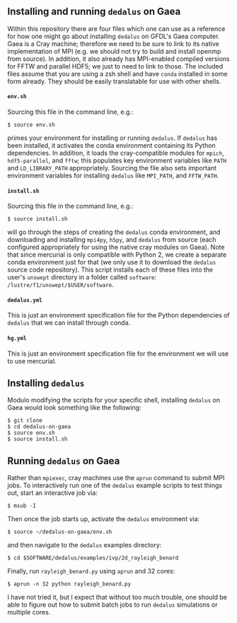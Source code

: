 ## Installing and running `dedalus` on Gaea

Within this repository there are four files which one can use as a reference
for how one might go about installing `dedalus` on GFDL's Gaea computer.  Gaea
is a Cray machine; therefore we need to be sure to link to its native
implementation of MPI (e.g. we should not try to build and install openmp from
source).  In addition, it also already has MPI-enabled compiled versions for
FFTW and parallel HDF5; we just to need to link to those.  The included files
assume that you are using a zsh shell and have `conda` installed in some form
already.  They should be easily translatable for use with other shells.

#### `env.sh`
Sourcing this file in the command line, e.g.:
```
$ source env.sh
```
primes your environment for installing or running `dedalus`.  If `dedalus` has
been installed, it activates the conda environment containing its Python
dependencies.  In addition, it loads the cray-compatible modules for `mpich`,
`hdf5-parallel`, and `fftw`; this populates key environment variables like
`PATH` and `LD_LIBRARY_PATH` appropriately.  Sourcing the file also sets
important environment variables for installing `dedalus` like `MPI_PATH`, and
`FFTW_PATH`.

#### `install.sh`
Sourcing this file in the command line, e.g.:
```
$ source install.sh
```
will go through the steps of creating the `dedalus` conda environment, and
downloading and installing `mpi4py`, `h5py`, and `dedalus` from source (each
configured appropriately for using the native cray modules on Gaea).  Note that
since mercurial is only compatible with Python 2, we create a separate conda
environment just for that (we only use it to download the `dedalus` source code
repository).  This script installs each of these files into the user's
`unswept` directory in a folder called `software`:
`/lustre/f1/unswept/$USER/software`.

#### `dedalus.yml`
This is just an environment specification file for the Python dependencies of
`dedalus` that we can install through conda.

#### `hg.yml`
This is just an environment specification file for the environment we will use
to use mercurial.

## Installing `dedalus`
Modulo modifying the scripts for your specific shell, installing `dedalus` on
Gaea would look something like the following:
```
$ git clone 
$ cd dedalus-on-gaea
$ source env.sh
$ source install.sh
```

## Running `dedalus` on Gaea
Rather than `mpiexec`, cray machines use the `aprun` command to submit MPI
jobs.  To interactively run one of the `dedalus` example scripts to test things
out, start an interactive job via:
```
$ msub -I
```
Then once the job starts up, activate the `dedalus` environment via:
```
$ source ~/dedalus-on-gaea/env.sh
```
and then navigate to the `dedalus` examples directory:
```
$ cd $SOFTWARE/dedalus/examples/ivp/2d_rayleigh_benard
```
Finally, run `rayleigh_benard.py` using `aprun` and 32 cores:
```
$ aprun -n 32 python rayleigh_benard.py
```
I have not tried it, but I expect that without too much trouble, one should be
able to figure out how to submit batch jobs to run `dedalus` simulations or
multiple cores.
